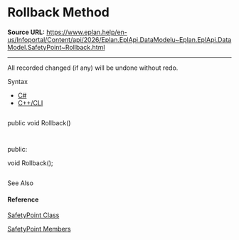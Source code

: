 # Rollback Method

**Source URL:** https://www.eplan.help/en-us/Infoportal/Content/api/2026/Eplan.EplApi.DataModelu~Eplan.EplApi.DataModel.SafetyPoint~Rollback.html

---

All recorded changed (if any) will be undone without redo.

Syntax

- [C#](#i-syntax-CS)
- [C++/CLI](#i-syntax-CPP2005)

```
```
public void Rollback()
```
```

```
```
public:
void Rollback();
```
```



See Also

#### Reference

[SafetyPoint Class](Eplan.EplApi.DataModelu~Eplan.EplApi.DataModel.SafetyPoint.html)
  
[SafetyPoint Members](Eplan.EplApi.DataModelu~Eplan.EplApi.DataModel.SafetyPoint_members.html)